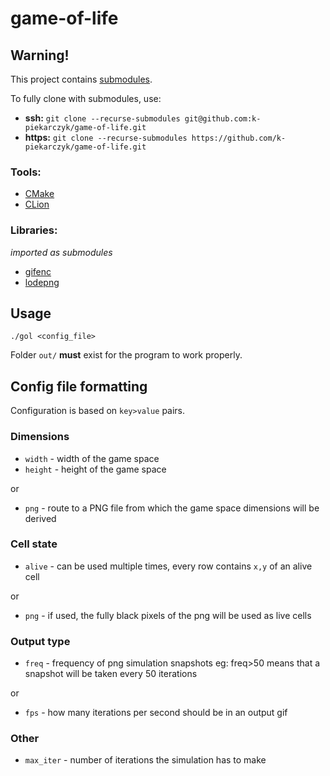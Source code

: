 # game-of-life

## Warning!
This project contains [submodules](https://git-scm.com/book/en/v2/Git-Tools-Submodules).

To fully clone with submodules, use:
* **ssh:** `git clone --recurse-submodules git@github.com:k-piekarczyk/game-of-life.git`
* **https:** `git clone --recurse-submodules https://github.com/k-piekarczyk/game-of-life.git`

### Tools:
* [CMake](https://cmake.org/)
* [CLion](https://www.jetbrains.com/clion/)

### Libraries:
 _imported as submodules_
* [gifenc](https://github.com/lecram/gifenc)
* [lodepng](https://github.com/lvandeve/lodepng)

## Usage

    ./gol <config_file> 
    
Folder `out/` **must** exist for the program to work properly.

## Config file formatting
Configuration is based on `key>value` pairs.

### Dimensions
- `width` - width of the game space
- `height` - height of the game space

or 

- `png` - route to a PNG file from which the game space dimensions will be derived

### Cell state
- `alive` - can be used multiple times, every row contains `x,y` of an alive cell

or

- `png` - if used, the fully black pixels of the png will be used as live cells

### Output type
- `freq` - frequency of png simulation snapshots eg: freq>50 means that a snapshot will be taken every 50 iterations

or

- `fps` - how many iterations per second should be in an output gif

### Other
- `max_iter` - number of iterations the simulation has to make